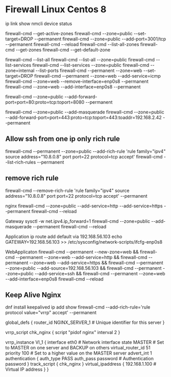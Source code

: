# Firewall Linux Centos 8

ip link show
nmcli device status

firewall-cmd --get-active-zones
firewall-cmd --zone=public --set-target=DROP --permanent
firewall-cmd --zone=public --add-port=3001/tcp --permanent
firewall-cmd --reload
firewall-cmd --list-all-zones
firewall-cmd --get-zones
firewall-cmd --get-default-zone

firewall-cmd --list-all
firewall-cmd --list-all --zone=public
firewall-cmd --list-services
firewall-cmd --list-services --zone=public
firewall-cmd --zone=internal --list-ports
firewall-cmd --permanent --zone=web --set-target=DROP
firewall-cmd --permanent --zone=web --add-service=icmp
firewall-cmd --zone=web --remove-interface=enp0s8 --permanent
firewall-cmd --zone=web --add-interface=enp0s8 --permanent

firewall-cmd --zone=public --add-forward-port=port=80:proto=tcp:toport=8080 --permanent

firewall-cmd --zone=public --add-masquerade
firewall-cmd --zone=public --add-forward-port=port=443:proto=tcp:toport=443:toaddr=192.168.2.42 --permanent

## Allow ssh from one ip only rich rule

firewall-cmd --permanent --zone=public --add-rich-rule 'rule family="ipv4" source address="10.8.0.8" port port=22 protocol=tcp accept'
firewall-cmd --list-rich-rules --permanent

## remove rich rule

firewall-cmd --remove-rich-rule 'rule family="ipv4" source address="10.8.0.8" port port=22 protocol=tcp accept' --permanent

nginx
firewall-cmd --zone=public --add-service=http --add-service=https --permanent
firewall-cmd --reload

Gateway
sysctl -w net.ipv4.ip_forward=1
firewall-cmd --zone=public --add-masquerade --permanent
firewall-cmd --reload

Application
ip route add default via 192.168.56.103
echo GATEWAY=192.168.56.103 >> /etc/sysconfig/network-scripts/ifcfg-enp0s8

WebApplicaton
firewall-cmd --permanent --new-zone=web &&
firewall-cmd --permanent --zone=web --add-service=http &&
firewall-cmd --permanent --zone=web --add-service=https &&
firewall-cmd --permanent --zone=public --add-source=192.168.56.103 &&
firewall-cmd --permanent --zone=public --add-service=ssh &&
firewall-cmd --permanent --zone=web --add-interface=enp0s8
firewall-cmd --reload

## Keep Alive Nginx

dnf install keepalived
ip add show
firewall-cmd --add-rich-rule='rule protocol value="vrrp" accept' --permanent

global_defs {
router_id NGINX_SERVER_1 # Unique identifier for this server
}

vrrp_script chk_nginx {
script "pidof nginx"
interval 2
}

vrrp_instance VI_1 {
interface eth0 # Network interface
state MASTER # Set to MASTER on one server and BACKUP on others
virtual_router_id 51
priority 100 # Set to a higher value on the MASTER server
advert_int 1
authentication {
auth_type PASS
auth_pass password # Authentication password
}
track_script {
chk_nginx
}
virtual_ipaddress {
192.168.1.100 # Virtual IP address
}
}
